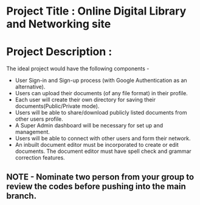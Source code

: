 # Project Title : Online Digital Library and Networking site 

# Project Description : 

The ideal project would have the following components - 

- User Sign-in and Sign-up process (with Google Authentication as an alternative).
- Users can upload their documents (of any file format) in their profile.
- Each user will create their own directory for saving their documents(Public/Private mode).
- Users will be able to share/download publicly listed documents from other users profile.
- A Super Admin dashboard will be necessary for set up and management.
- Users will be able to connect with other users and form their network.
- An inbuilt document editor must be incorporated to create or edit documents. The document editor must have spell check and grammar correction features.


## NOTE - Nominate two person from your group to review the codes before pushing into the main branch.